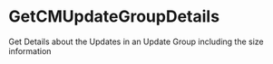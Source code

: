# GetCMUpdateGroupDetails
Get Details about the Updates in an Update Group including the size information
